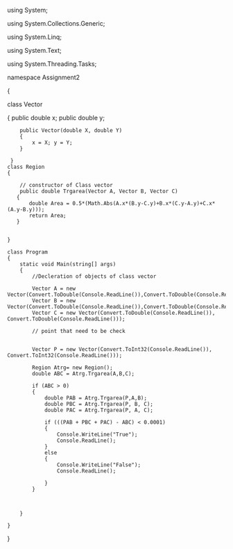 using System;

using System.Collections.Generic;

using System.Linq;

using System.Text;

using System.Threading.Tasks;

namespace Assignment2

{

class Vector

{
        public double x;
        public double y;
    


        public Vector(double X, double Y)
        {
            x = X; y = Y;
        }

     }
    class Region
    {

        // constructor of Class vector
        public double Trgarea(Vector A, Vector B, Vector C)
       {
           double Area = 0.5*(Math.Abs(A.x*(B.y-C.y)+B.x*(C.y-A.y)+C.x*(A.y-B.y)));
           return Area;
       }


    }

    class Program
    {
        static void Main(string[] args)
        {
            //Decleration of objects of class vector 

            Vector A = new Vector(Convert.ToDouble(Console.ReadLine()),Convert.ToDouble(Console.ReadLine()));
            Vector B = new Vector(Convert.ToDouble(Console.ReadLine()),Convert.ToDouble(Console.ReadLine()));
            Vector C = new Vector(Convert.ToDouble(Console.ReadLine()), Convert.ToDouble(Console.ReadLine()));

            // point that need to be check


            Vector P = new Vector(Convert.ToInt32(Console.ReadLine()), Convert.ToInt32(Console.ReadLine()));

            Region Atrg= new Region();
            double ABC = Atrg.Trgarea(A,B,C);

            if (ABC > 0)
            {
                double PAB = Atrg.Trgarea(P,A,B);
                double PBC = Atrg.Trgarea(P, B, C);
                double PAC = Atrg.Trgarea(P, A, C);

                if (((PAB + PBC + PAC) - ABC) < 0.0001)
                {
                    Console.WriteLine("True");
                    Console.ReadLine();
                }
                else
                {
                    Console.WriteLine("False");
                    Console.ReadLine();

                }
            }

        

        }

    }

}
